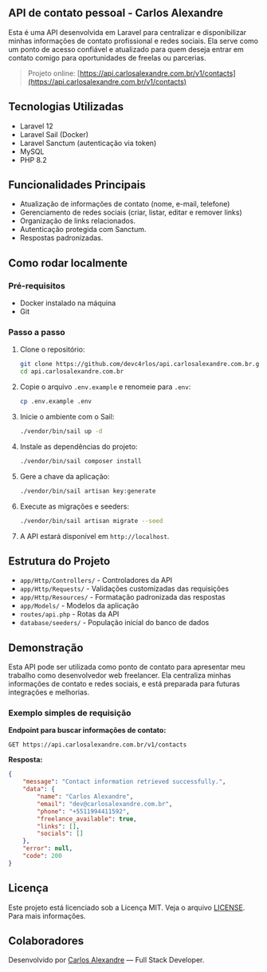 ## API de contato pessoal - Carlos Alexandre

Esta é uma API desenvolvida em Laravel para centralizar e disponibilizar minhas informações de contato profissional e redes sociais. Ela serve como um ponto de acesso confiável e atualizado para quem deseja entrar em contato comigo para oportunidades de freelas ou parcerias.

> Projeto online: [https://api.carlosalexandre.com.br/v1/contacts](https://api.carlosalexandre.com.br/v1/contacts)

## Tecnologias Utilizadas

- Laravel 12
- Laravel Sail (Docker)
- Laravel Sanctum (autenticação via token)
- MySQL
- PHP 8.2

## Funcionalidades Principais

- Atualização de informações de contato (nome, e-mail, telefone)
- Gerenciamento de redes sociais (criar, listar, editar e remover links)
- Organização de links relacionados.
- Autenticação protegida com Sanctum.
- Respostas padronizadas.

## Como rodar localmente

### Pré-requisitos

- Docker instalado na máquina
- Git

### Passo a passo

1. Clone o repositório:
   ```bash
   git clone https://github.com/devc4rlos/api.carlosalexandre.com.br.git
   cd api.carlosalexandre.com.br
   ```

2. Copie o arquivo `.env.example` e renomeie para `.env`:
   ```bash
   cp .env.example .env
   ```

3. Inicie o ambiente com o Sail:
   ```bash
   ./vendor/bin/sail up -d
   ```

4. Instale as dependências do projeto:
   ```bash
   ./vendor/bin/sail composer install
   ```

5. Gere a chave da aplicação:
   ```bash
   ./vendor/bin/sail artisan key:generate
   ```

6. Execute as migrações e seeders:
   ```bash
   ./vendor/bin/sail artisan migrate --seed
   ```

7. A API estará disponível em `http://localhost`.

## Estrutura do Projeto

- `app/Http/Controllers/` - Controladores da API
- `app/Http/Requests/` - Validações customizadas das requisições
- `app/Http/Resources/` - Formatação padronizada das respostas
- `app/Models/` - Modelos da aplicação
- `routes/api.php` - Rotas da API
- `database/seeders/` - População inicial do banco de dados

## Demonstração

Esta API pode ser utilizada como ponto de contato para apresentar meu trabalho como desenvolvedor web freelancer. Ela centraliza minhas informações de contato e redes sociais, e está preparada para futuras integrações e melhorias.

### Exemplo simples de requisição

**Endpoint para buscar informações de contato:**
```http
GET https://api.carlosalexandre.com.br/v1/contacts
```
**Resposta:**
```json
{
    "message": "Contact information retrieved successfully.",
    "data": {
        "name": "Carlos Alexandre",
        "email": "dev@carlosalexandre.com.br",
        "phone": "+5511994411592",
        "freelance_available": true,
        "links": [],
        "socials": []
    },
    "error": null,
    "code": 200
}
```

## Licença

Este projeto está licenciado sob a Licença MIT. Veja o arquivo [LICENSE](LICENSE). Para mais informações.

## Colaboradores

Desenvolvido por [Carlos Alexandre](https://github.com/devc4rlos) — Full Stack Developer.  
